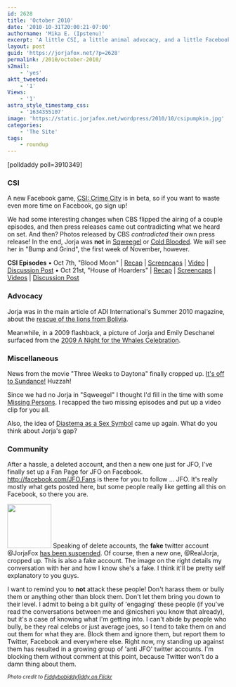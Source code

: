 ```yaml
---
id: 2628
title: 'October 2010'
date: '2010-10-31T20:00:21-07:00'
authorname: 'Mika E. (Ipstenu)'
excerpt: 'A little CSI, a little animal advocacy, and a little Facebook.  Sounds like a nice way to start out Autumn to me!'
layout: post
guid: 'https://jorjafox.net/?p=2628'
permalink: /2010/october-2010/
s2mail:
    - 'yes'
aktt_tweeted:
    - '1'
Views:
    - '1'
astra_style_timestamp_css:
    - '1634355107'
image: 'https://static.jorjafox.net/wordpress/2010/10/csipumpkin.jpg'
categories:
    - 'The Site'
tags:
    - roundup
---
```


<div class="alignleft">[polldaddy poll=3910349]</div>

<h3>CSI</h3>
A new Facebook game, <a href="https://jorjafox.net/blog/csi-crime-city-is-on-facebook/">CSI: Crime City</a> is in beta, so if you want to waste even more time on Facebook, go sign up!

We had some interesting changes when CBS flipped the airing of a couple episodes, and then press releases came out contradicting what we heard on set.  And then?  Photos released by CBS _contradicted_ their own press release!  In the end, Jorja was **not** in <a href="https://jorjafox.net/blog/csi-11x04-sqweegel/">Sqweegel</a> or <a href="https://jorjafox.net/blog/no-jorja-in-cold-blooded">Cold Blooded</a>.  We _will_ see her in "Bump and Grind", the first week of November, however.

**CSI Episodes**
&bull; Oct 7th, "Blood Moon" | <a href="https://jorjafox.net/wiki/Blood_Moon">Recap</a> | <a href="https://jorjafox.net/gallery/tv/csi/season11/bloodmoon/">Screencaps</a> | <a href="https://jorjafox.net/videos/post/csi-11x03-blood-moon">Video</a> | <a href="https://jorjafox.net/blog/csi-11x03-blood-moon/">Discussion Post</a>
&bull; Oct 21st, "House of Hoarders" | <a href="https://jorjafox.net/wiki/House_of_Hoarders">Recap</a> | <a href="https://jorjafox.net/gallery/tv/csi/season11/hohoarders/">Screencaps</a> | <a href="https://jorjafox.net/blog/csi-11x05-house-of-hoarders-video-clips/">Videos</a> | <a href="https://jorjafox.net/blog/csi-11x05-house-of-hoarders-discussion-post//">Discussion Post</a>

<h3>Advocacy</h3>
Jorja was in the main article of ADI International's Summer 2010 magazine, about the <a href="https://jorjafox.net/blog/jorja-in-adis-summer-2010-magazine/">rescue of the lions from Bolivia</a>.

Meanwhile, in a 2009 flashback, a picture of Jorja and Emily Deschanel surfaced from the <a href="https://jorjafox.net/blog/a-night-for-the-whales-2009/">2009 A Night for the Whales Celebration</a>.

<h3>Miscellaneous</h3>
News from the movie "Three Weeks to Daytona" finally cropped up.  <a href="https://jorjafox.net/blog/three-weeks-to-sundanc/">It's off to Sundance!</a> Huzzah!

Since we had no Jorja in "Sqweegel" I thought I'd fill in the time with some <a href="https://jorjafox.net/blog/filling-in-some-missing-persons/">Missing Persons</a>.  I recapped the two missing episodes and put up a video clip for you all.

Also, the idea of <a href="https://jorjafox.net/blog/diastema-the-sex-symbol/">Diastema as a Sex Symbol</a> came up again. What do you think about Jorja's gap?

<h3>Community</h3>
After a hassle, a deleted account, and then a new one just for JFO, I've finally set up a Fan Page for JFO on Facebook. <a href="http://facebook.com/JFO.Fans">http://facebook.com/JFO.Fans</a> is there for you to follow ... JFO.  It's really mostly what gets posted here, but some people really like getting all this on Facebook, so there you are.

<a href="//static.jorjafox.net/wordpress/2010/10/10-18-2010-2-01-12-PM-fake.jpg"><img src="//static.jorjafox.net/wordpress/2010/10/10-18-2010-2-01-12-PM-fake-100x100.jpg" alt="" title="10-18-2010 2-01-12 PM-fake" width="100" height="100" class="alignright size-thumbnail wp-image-2653" /></a> Speaking of delete accounts, the **fake** twitter account @JorjaFox <a href="https://jorjafox.net/blog/fake-jorja-fox-twitter-account-suspended/">has been suspended</a>. Of course, then a new one, @RealJorja, cropped up.  This is also a fake account.  The image on the right details my conversation with her and how I know she's a fake. I think it'll be pretty self explanatory to you guys.

I want to remind you to **not** attack these people! Don't harass them or bully them or anything other than block them.  Don't let them bring you down to their level.  I admit to being a bit guilty of 'engaging' these people (if you've read the conversations between me and @nicsheri you know that already), but it's a case of knowing what I'm getting into.  I can't abide by people who bully, be they real celebs or just average joes, so I tend to take them on and out them for what they are.  Block them and ignore them, but report them to Twitter, Facebook and everywhere else.  Right now, my standing up against them has resulted in a growing group of 'anti JFO' twitter accounts.  I'm blocking them without comment at this point, because Twitter won't do a damn thing about them.

_<small>Photo credit to <a href="http://www.flickr.com/photos/thehappylost/285048805/">Fiddybobiddyfiddy on Flickr</a></small>_
